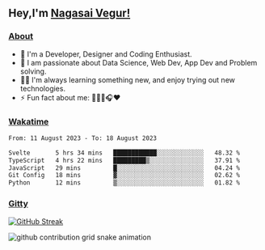 ## Hey,I'm [Nagasai Vegur!](https://nsvegur.vercel.app/)

### [About](https://nsvegur.me/)

- 🔭 I'm a Developer, Designer and Coding Enthusiast.
- 🎲 I am passionate about Data Science, Web Dev, App Dev and Problem solving. 
- 👨‍💻 I'm always learning something new, and enjoy trying out new technologies.
- ⚡ Fun fact about me: 👨🏻‍💻🎧♥️

### [Wakatime](https://wakatime.com/@NSVegur)

<!--START_SECTION:waka-->

```txt
From: 11 August 2023 - To: 18 August 2023

Svelte       5 hrs 34 mins   ████████████░░░░░░░░░░░░░   48.32 %
TypeScript   4 hrs 22 mins   █████████▒░░░░░░░░░░░░░░░   37.91 %
JavaScript   29 mins         █░░░░░░░░░░░░░░░░░░░░░░░░   04.24 %
Git Config   18 mins         ▓░░░░░░░░░░░░░░░░░░░░░░░░   02.62 %
Python       12 mins         ▒░░░░░░░░░░░░░░░░░░░░░░░░   01.82 %
```

<!--END_SECTION:waka-->

### [Gitty](https://github.com/NSVEGUR?tab=repositories)

[![GitHub Streak](https://github-readme-streak-stats.herokuapp.com?user=NSVEGUR&theme=dark&hide_border=true&date_format=M%20j%5B%2C%20Y%5D&ring=57A6FF&fire=57A6FF&currStreakLabel=57A6FF&background=0F1017)]('https://github.com/NSVEGUR')

![github contribution grid snake animation](https://raw.githubusercontent.com/NSVEGUR/NSVEGUR/output/github-contribution-grid-snake.svg)
